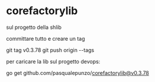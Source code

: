 # corefactorylib

sul progetto della shlib 

committare tutto e creare un tag

git tag v0.3.78
git push origin --tags

 

 

per caricare la lib sul progetto devops:

go get github.com/pasqualepunzo/corefactorylib@v0.3.78